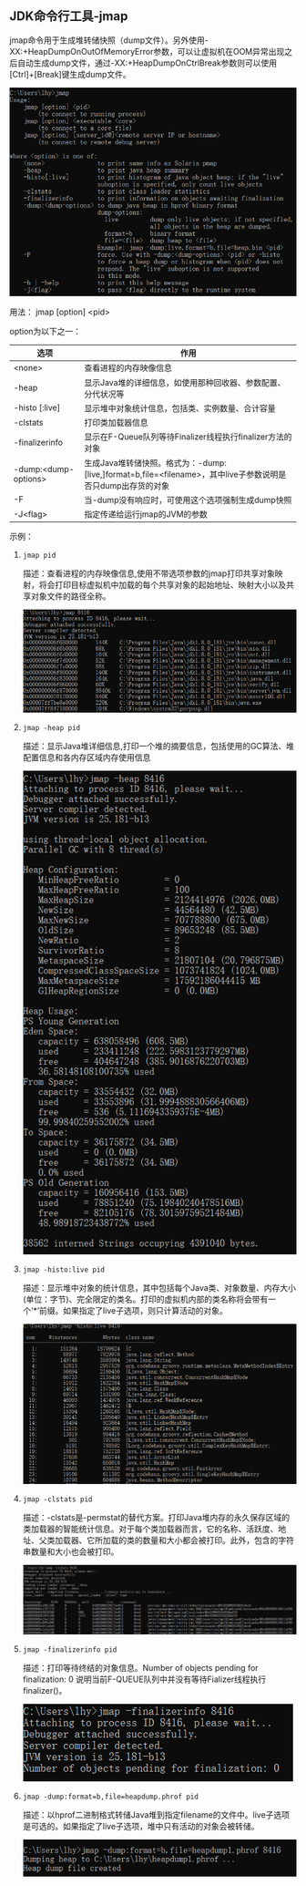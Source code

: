## JDK命令行工具-jmap

jmap命令用于生成堆转储快照（dump文件）。另外使用-XX:+HeapDumpOnOutOfMemoryError参数，可以让虚拟机在OOM异常出现之后自动生成dump文件，通过-XX:+HeapDumpOnCtrlBreak参数则可以使用\[Ctrl\]+\[Break\]键生成dump文件。

<img src="assets/images/18.png" />

用法： jmap \[option] \<pid\>

option为以下之一：

| 选项                   | 作用                                                         |
| ---------------------- | ------------------------------------------------------------ |
| \<none\>               | 查看进程的内存映像信息                                       |
| -heap                  | 显示Java堆的详细信息，如使用那种回收器、参数配置、分代状况等 |
| -histo \[:live\]       | 显示堆中对象统计信息，包括类、实例数量、合计容量             |
| -clstats               | 打印类加载器信息                                             |
| -finalizerinfo         | 显示在F-Queue队列等待Finalizer线程执行finalizer方法的对象    |
| -dump:\<dump-options\> | 生成Java堆转储快照。格式为：-dump:\[live,\]format=b,file=\<filename\>，其中live子参数说明是否只dump出存货的对象 |
| -F                     | 当-dump没有响应时，可使用这个选项强制生成dump快照            |
| -J\<flag\>             | 指定传递给运行jmap的JVM的参数                                |

示例：

1. ```jmap pid```

   描述：查看进程的内存映像信息,使用不带选项参数的jmap打印共享对象映射，将会打印目标虚拟机中加载的每个共享对象的起始地址、映射大小以及共享对象文件的路径全称。

   <img src="assets/images/18_1.png"/>

2. ```jmap -heap pid```

   描述：显示Java堆详细信息,打印一个堆的摘要信息，包括使用的GC算法、堆配置信息和各内存区域内存使用信息

   <img src="assets/images/18_2.png"/>

3. ```jmap -histo:live pid```

   描述：显示堆中对象的统计信息，其中包括每个Java类、对象数量、内存大小(单位：字节)、完全限定的类名。打印的虚拟机内部的类名称将会带有一个’*’前缀。如果指定了live子选项，则只计算活动的对象。

   <img src="assets/images/18_3.png"/>

4. ```jmap -clstats pid```

   描述：-clstats是-permstat的替代方案。打印Java堆内存的永久保存区域的类加载器的智能统计信息。对于每个类加载器而言，它的名称、活跃度、地址、父类加载器、它所加载的类的数量和大小都会被打印。此外，包含的字符串数量和大小也会被打印。

   <img src="assets/images/18_4.png"/>

5. ```jmap -finalizerinfo pid```

   描述：打印等待终结的对象信息。Number of objects pending for finalization: 0 说明当前F-QUEUE队列中并没有等待Fializer线程执行finalizer()。

   <img src="assets/images/18_5.png"/>

6. ```jmap -dump:format=b,file=heapdump.phrof pid```

   描述：以hprof二进制格式转储Java堆到指定filename的文件中。live子选项是可选的。如果指定了live子选项，堆中只有活动的对象会被转储。

   <img src="assets/images/18_6.png"/>